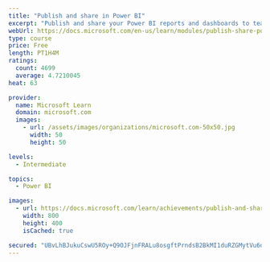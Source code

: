 ```yaml
---
title: "Publish and share in Power BI"
excerpt: "Publish and share your Power BI reports and dashboards to teammates in your organization or to everyone on the web."
webUrl: https://docs.microsoft.com/en-us/learn/modules/publish-share-power-bi/
type: course
price: Free
length: PT1H4M
ratings:
  count: 4699
  average: 4.7210045
heat: 63

provider:
  name: Microsoft Learn
  domain: microsoft.com
  images:
    - url: /assets/images/organizations/microsoft.com-50x50.jpg
      width: 50
      height: 50

levels:
  - Intermediate

topics:
  - Power BI

images:
  - url: https://docs.microsoft.com/learn/achievements/publish-and-share-with-power-bi-desktop-social.png
    width: 800
    height: 400
    isCached: true

secured: "UBvLhBJukuCswU5ROy+Q9OJFjnFRALu8osgftPrndsB2BkMI1duRZGMytVu6dID4n9GchgKFvxhqleDk3b/QEyfTNhpzZz2x/edP0XvEvV3/bP8wlHrh4zlBgxjsZwg+KuvngzQ8Xq7ufc8HS9wjil4BFdE+mlEPDI7RsCZFQovpERLD9TFEgvMwEOCtuEnMKrDaJG2ccNz6Xf+NpvutMGn7kVEAmYHp+V3FU7uC3S7re6zrXU+R9GzO5OmqHr3r7y39YxFTT65lQRI/PqTw9diUJkhDi09J0Kn8pFmQHA82EwFWjT1nPKihTBCOx0MUfCtNFbs25q5P0j3fUJpCmifCDIEKDCZ3WPi4ZP+sK5jcBMJprpt8T+VnvfRT5/4SJk8qURI9yjQGq5FFChsfphI2JpZQWX6LV9LlsPW7Evg=;K/6DIC+GHJ7wlv7W3zvrYw=="
---
```


